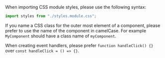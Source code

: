 When importing CSS module styles, please use the following syntax:

```javascript
import styles from "./styles.module.css";
```

If you name a CSS class for the outer most element of a component, please prefer to use the name of the component in camelCase. For example `MyComponent` should have a class name of `myComponent`.

When creating event handlers, please prefer `function handleClick() {}` over `const handleClick = () => {}`.
